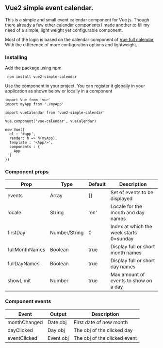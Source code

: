 ## Vue2 simple event calendar.

This is a simple and small event calendar component for Vue js. Though there already a few other
calendar components I made another to fill my need of a simple, light weight yet configurable component.

Most of the logic is based on the calendar component of  [Vue full calendar](https://github.com/Wanderxx/vue-fullcalendar)
With the difference of more configuration options and lightweight.

### Installing

Add the package using npm.

```
 npm install vue2-simple-calendar
```

Use the component in your project. You can register it globally in your application as shown below or locally in a component

```
import Vue from 'vue'
import myApp from './myApp'

import vueCalendar from 'vue2-simple-calendar'

Vue.component('vue-calendar', vueCalendar)

new Vue({
  el : '#app',
  render: h => h(myApp),
  template : '<App/>',
  components : {
    App
  }
})
```

### Component props

| Prop                  | Type            | Default     | Description                              |
|-----------------------|-----------------|-------------|------------------------------------------|
| events                | Array           | []          | Set of events to be displayed            |
| locale                | String          | 'en'        | Locale for the month and day names       |
| firstDay              | Number/String   | 0           | Index at which the week starts 0=sunday  |
| fullMonthNames        | Boolean         | true        | Display full or short month names        |
| fullDayNames          | Boolean         | true        | Display full or short day names          |
| showLimit             | Number          | true        | Max amount of events to show on a day    |

### Component events

| Event                 | Output          | Description                  |               
|-----------------------|-----------------|------------------------------|
| monthChanged          | Date obj        | First date of new month      |
| dayClicked            | Day obj         | The obj of the clicked day   |
| eventClicked          | Event obj       | The obj of the clicked event |
